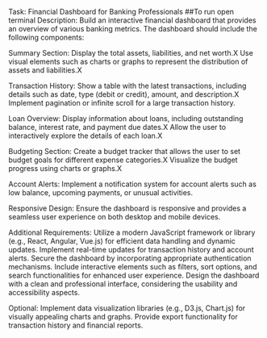 Task: Financial Dashboard for Banking Professionals
##To run open terminal 
Description:
Build an interactive financial dashboard that provides an overview of various banking metrics. The dashboard should include the following components:

Summary Section:
Display the total assets, liabilities, and net worth.X
Use visual elements such as charts or graphs to represent the distribution of assets and liabilities.X

Transaction History:
Show a table with the latest transactions, including details such as date, type (debit or credit), amount, and description.X
Implement pagination or infinite scroll for a large transaction history.

Loan Overview:
Display information about loans, including outstanding balance, interest rate, and payment due dates.X
Allow the user to interactively explore the details of each loan.X

Budgeting Section:
Create a budget tracker that allows the user to set budget goals for different expense categories.X
Visualize the budget progress using charts or graphs.X

Account Alerts:
Implement a notification system for account alerts such as low balance, upcoming payments, or unusual activities.

Responsive Design:
Ensure the dashboard is responsive and provides a seamless user experience on both desktop and mobile devices.

Additional Requirements:
Utilize a modern JavaScript framework or library (e.g., React, Angular, Vue.js) for efficient data handling and dynamic updates.
Implement real-time updates for transaction history and account alerts.
Secure the dashboard by incorporating appropriate authentication mechanisms.
Include interactive elements such as filters, sort options, and search functionalities for enhanced user experience.
Design the dashboard with a clean and professional interface, considering the usability and accessibility aspects.

Optional:
Implement data visualization libraries (e.g., D3.js, Chart.js) for visually appealing charts and graphs.
Provide export functionality for transaction history and financial reports.
